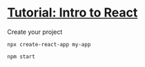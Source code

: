 # [Tutorial: Intro to React](https://reactjs.org/tutorial/tutorial.html)

Create your project
```
npx create-react-app my-app
```

```bash
npm start
```

